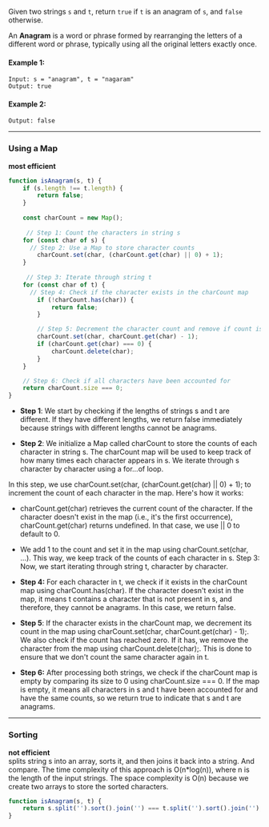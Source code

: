 Given two strings ```s``` and ```t```, return ```true``` if ```t``` is an anagram of ```s```, and ```false``` otherwise.

An **Anagram** is a word or phrase formed by rearranging the letters of a different word or phrase, typically using all the original letters exactly once.

 

#### Example 1:

```
Input: s = "anagram", t = "nagaram"
Output: true
```


#### Example 2:

```Input: s = "rat", t = "car"
Output: false
```
___

### Using a Map 
**most efficient**
```JavaScript
function isAnagram(s, t) {
    if (s.length !== t.length) {
        return false;
    }
    
    const charCount = new Map();
    
     // Step 1: Count the characters in string s
    for (const char of s) {
      // Step 2: Use a Map to store character counts
        charCount.set(char, (charCount.get(char) || 0) + 1);
    }
    
     // Step 3: Iterate through string t
    for (const char of t) {
      // Step 4: Check if the character exists in the charCount map
        if (!charCount.has(char)) {
            return false;
        }

        // Step 5: Decrement the character count and remove if count is zero
        charCount.set(char, charCount.get(char) - 1);
        if (charCount.get(char) === 0) {
            charCount.delete(char);
        }
    }

    // Step 6: Check if all characters have been accounted for
    return charCount.size === 0;
}
```

- **Step 1**: We start by checking if the lengths of strings s and t are different. If they have different lengths, we return false immediately because strings with different lengths cannot be anagrams.

- **Step 2**: We initialize a Map called charCount to store the counts of each character in string s. The charCount map will be used to keep track of how many times each character appears in s. We iterate through s character by character using a for...of loop.

In this step, we use charCount.set(char, (charCount.get(char) || 0) + 1); to increment the count of each character in the map. Here's how it works:

 - charCount.get(char) retrieves the current count of the character. If the character doesn't exist in the map (i.e., it's the first occurrence), charCount.get(char) returns undefined. In that case, we use || 0 to default to 0.
 - We add 1 to the count and set it in the map using charCount.set(char, ...). This way, we keep track of the counts of each character in s.
Step 3: Now, we start iterating through string t, character by character.

- **Step 4:** For each character in t, we check if it exists in the charCount map using charCount.has(char). If the character doesn't exist in the map, it means t contains a character that is not present in s, and therefore, they cannot be anagrams. In this case, we return false.

- **Step 5**: If the character exists in the charCount map, we decrement its count in the map using charCount.set(char, charCount.get(char) - 1);. We also check if the count has reached zero. If it has, we remove the character from the map using charCount.delete(char);. This is done to ensure that we don't count the same character again in t.

- **Step 6:** After processing both strings, we check if the charCount map is empty by comparing its size to 0 using charCount.size === 0. If the map is empty, it means all characters in s and t have been accounted for and have the same counts, so we return true to indicate that s and t are anagrams.
___
### Sorting 
**not efficient**<br>
splits string s into an array, sorts it, and then joins it back into a string. And compare.
The time complexity of this approach is O(n*log(n)), where n is the length of the input strings. The space complexity is O(n) because we create two arrays to store the sorted characters.

```JavaScript
function isAnagram(s, t) {
    return s.split('').sort().join('') === t.split('').sort().join('');
}

```